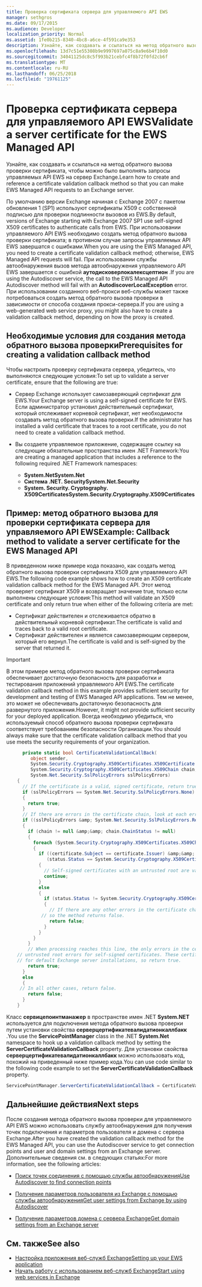 ```yaml
---
title: Проверка сертификата сервера для управляемого API EWS
manager: sethgros
ms.date: 09/17/2015
ms.audience: Developer
localization_priority: Normal
ms.assetid: 1fe0b215-8340-4bc8-a6ce-4f591ca9e353
description: Узнайте, как создавать и ссылаться на метод обратного вызова проверки сертификата, чтобы можно было выполнять запросы управляемых API EWS на сервер Exchange.
ms.openlocfilehash: 13d7c51e55308b9e9997697a075c8a9e6b4f10d0
ms.sourcegitcommit: 34041125dc8c5f993b21cebfc4f8b72f0fd2cb6f
ms.translationtype: MT
ms.contentlocale: ru-RU
ms.lasthandoff: 06/25/2018
ms.locfileid: "19761125"
---
```

# <a name="validate-a-server-certificate-for-the-ews-managed-api"></a><span data-ttu-id="21168-103">Проверка сертификата сервера для управляемого API EWS</span><span class="sxs-lookup"><span data-stu-id="21168-103">Validate a server certificate for the EWS Managed API</span></span>

<span data-ttu-id="21168-104">Узнайте, как создавать и ссылаться на метод обратного вызова проверки сертификата, чтобы можно было выполнять запросы управляемых API EWS на сервер Exchange.</span><span class="sxs-lookup"><span data-stu-id="21168-104">Learn how to create and reference a certificate validation callback method so that you can make EWS Managed API requests to an Exchange server.</span></span>
  
<span data-ttu-id="21168-105">По умолчанию версии Exchange начиная с Exchange 2007 с пакетом обновления 1 (SP1) используют сертификаты X509 с собственной подписью для проверки подлинности вызовов из EWS.</span><span class="sxs-lookup"><span data-stu-id="21168-105">By default, versions of Exchange starting with Exchange 2007 SP1 use self-signed X509 certificates to authenticate calls from EWS.</span></span> <span data-ttu-id="21168-106">При использовании управляемого API EWS необходимо создать метод обратного вызова проверки сертификата; в противном случае запросы управляемых API EWS завершатся с ошибками.</span><span class="sxs-lookup"><span data-stu-id="21168-106">When you are using the EWS Managed API, you need to create a certificate validation callback method; otherwise, EWS Managed API requests will fail.</span></span> <span data-ttu-id="21168-107">При использовании службы автообнаружения вызов метода автообнаружения управляемого API EWS завершается с ошибкой **аутодисковерлокалексцептион** .</span><span class="sxs-lookup"><span data-stu-id="21168-107">If you are using the Autodiscover service, the call to the EWS Managed API Autodiscover method will fail with an **AutodiscoverLocalException** error.</span></span> <span data-ttu-id="21168-108">При использовании созданного веб-прокси веб-службы может также потребоваться создать метод обратного вызова проверки в зависимости от способа создания прокси-сервера.</span><span class="sxs-lookup"><span data-stu-id="21168-108">If you are using a web-generated web service proxy, you might also have to create a validation callback method, depending on how the proxy is created.</span></span> 
  
## <a name="prerequisites-for-creating-a-validation-callback-method"></a><span data-ttu-id="21168-109">Необходимые условия для создания метода обратного вызова проверки</span><span class="sxs-lookup"><span data-stu-id="21168-109">Prerequisites for creating a validation callback method</span></span>
<span data-ttu-id="21168-110"><a name="bk_prereq"> </a></span><span class="sxs-lookup"><span data-stu-id="21168-110"><a name="bk_prereq"> </a></span></span>

<span data-ttu-id="21168-111">Чтобы настроить проверку сертификата сервера, убедитесь, что выполняются следующие условия:</span><span class="sxs-lookup"><span data-stu-id="21168-111">To set up to validate a server certificate, ensure that the following are true:</span></span> 
  
- <span data-ttu-id="21168-112">Сервер Exchange использует самозаверяющий сертификат для EWS.</span><span class="sxs-lookup"><span data-stu-id="21168-112">Your Exchange server is using a self-signed certificate for EWS.</span></span> <span data-ttu-id="21168-113">Если администратор установил действительный сертификат, который отслеживает корневой сертификат, нет необходимости создавать метод обратного вызова проверки.</span><span class="sxs-lookup"><span data-stu-id="21168-113">If the administrator has installed a valid certificate that traces to a root certificate, you do not need to create a validation callback method.</span></span> 
    
- <span data-ttu-id="21168-114">Вы создаете управляемое приложение, содержащее ссылку на следующие обязательные пространства имен .NET Framework:</span><span class="sxs-lookup"><span data-stu-id="21168-114">You are creating a managed application that includes a reference to the following required .NET Framework namespaces:</span></span> 
    
  - <span data-ttu-id="21168-115">**System.Net**</span><span class="sxs-lookup"><span data-stu-id="21168-115">**System.Net**</span></span>
  - <span data-ttu-id="21168-116">**Система .NET. Security**</span><span class="sxs-lookup"><span data-stu-id="21168-116">**System.Net.Security**</span></span>  
  - <span data-ttu-id="21168-117">**System. Security. Cryptography. X509Certificates**</span><span class="sxs-lookup"><span data-stu-id="21168-117">**System.Security.Cryptography.X509Certificates**</span></span>
    
## <a name="example-callback-method-to-validate-a-server-certificate-for-the-ews-managed-api"></a><span data-ttu-id="21168-118">Пример: метод обратного вызова для проверки сертификата сервера для управляемого API EWS</span><span class="sxs-lookup"><span data-stu-id="21168-118">Example: Callback method to validate a server certificate for the EWS Managed API</span></span>
<span data-ttu-id="21168-119"><a name="bk_example"> </a></span><span class="sxs-lookup"><span data-stu-id="21168-119"><a name="bk_example"> </a></span></span>

<span data-ttu-id="21168-120">В приведенном ниже примере кода показано, как создать метод обратного вызова проверки сертификата X509 для управляемого API EWS.</span><span class="sxs-lookup"><span data-stu-id="21168-120">The following code example shows how to create an X509 certificate validation callback method for the EWS Managed API.</span></span> <span data-ttu-id="21168-121">Этот метод проверяет сертификат X509 и возвращает значение true, только если выполнены следующие условия:</span><span class="sxs-lookup"><span data-stu-id="21168-121">This method will validate an X509 certificate and only return true when either of the following criteria are met:</span></span> 
  
- <span data-ttu-id="21168-122">Сертификат действителен и отслеживается обратно в действительный корневой сертификат.</span><span class="sxs-lookup"><span data-stu-id="21168-122">The certificate is valid and traces back to a valid root certificate.</span></span>    
- <span data-ttu-id="21168-123">Сертификат действителен и является самозаверяющим сервером, который его вернул.</span><span class="sxs-lookup"><span data-stu-id="21168-123">The certificate is valid and is self-signed by the server that returned it.</span></span> 
    
> [!IMPORTANT]
> <span data-ttu-id="21168-124">В этом примере метод обратного вызова проверки сертификата обеспечивает достаточную безопасность для разработки и тестирования приложений управляемого API EWS.</span><span class="sxs-lookup"><span data-stu-id="21168-124">The certificate validation callback method in this example provides sufficient security for development and testing of EWS Managed API applications.</span></span> <span data-ttu-id="21168-125">Тем не менее, это может не обеспечивать достаточную безопасность для развернутого приложения.</span><span class="sxs-lookup"><span data-stu-id="21168-125">However, it might not provide sufficient security for your deployed application.</span></span> <span data-ttu-id="21168-126">Всегда необходимо убедиться, что используемый способ обратного вызова проверки сертификата соответствует требованиям безопасности Организации.</span><span class="sxs-lookup"><span data-stu-id="21168-126">You should always make sure that the certificate validation callback method that you use meets the security requirements of your organization.</span></span> 
  
```cs
      private static bool CertificateValidationCallBack(
         object sender,
         System.Security.Cryptography.X509Certificates.X509Certificate certificate,
         System.Security.Cryptography.X509Certificates.X509Chain chain,
         System.Net.Security.SslPolicyErrors sslPolicyErrors)
    {
      // If the certificate is a valid, signed certificate, return true.
      if (sslPolicyErrors == System.Net.Security.SslPolicyErrors.None)
      {
        return true;
      }
      // If there are errors in the certificate chain, look at each error to determine the cause.
      if ((sslPolicyErrors &amp; System.Net.Security.SslPolicyErrors.RemoteCertificateChainErrors) != 0)
      {
        if (chain != null &amp;&amp; chain.ChainStatus != null)
        {
          foreach (System.Security.Cryptography.X509Certificates.X509ChainStatus status in chain.ChainStatus)
          {
            if ((certificate.Subject == certificate.Issuer) &amp;&amp;
               (status.Status == System.Security.Cryptography.X509Certificates.X509ChainStatusFlags.UntrustedRoot))
            {
              // Self-signed certificates with an untrusted root are valid. 
              continue;
            }
            else
            {
              if (status.Status != System.Security.Cryptography.X509Certificates.X509ChainStatusFlags.NoError)
              {
                // If there are any other errors in the certificate chain, the certificate is invalid,
             // so the method returns false.
                return false;
              }
            }
          }
        }
        // When processing reaches this line, the only errors in the certificate chain are 
    // untrusted root errors for self-signed certificates. These certificates are valid
    // for default Exchange server installations, so return true.
        return true;
      }
      else
      {
     // In all other cases, return false.
        return false;
      }
    }

```

<span data-ttu-id="21168-127">Класс **сервицепоинтманажер** в пространстве имен .NET **System.NET** используется для подключения метода обратного вызова проверки путем установки свойства **серверцертификатевалидатионкаллбакк** .</span><span class="sxs-lookup"><span data-stu-id="21168-127">You use the **ServicePointManager** class in the .NET **System.Net** namespace to hook up a validation callback method by setting the **ServerCertificateValidationCallback** property.</span></span> <span data-ttu-id="21168-128">Для установки свойства **серверцертификатевалидатионкаллбакк** можно использовать код, похожий на приведенный ниже пример кода.</span><span class="sxs-lookup"><span data-stu-id="21168-128">You can use code similar to the following code example to set the **ServerCertificateValidationCallback** property.</span></span> 
  
```cs
ServicePointManager.ServerCertificateValidationCallback = CertificateValidationCallBack;

```

## <a name="next-steps"></a><span data-ttu-id="21168-129">Дальнейшие действия</span><span class="sxs-lookup"><span data-stu-id="21168-129">Next steps</span></span>
<span data-ttu-id="21168-130"><a name="bk_example"> </a></span><span class="sxs-lookup"><span data-stu-id="21168-130"><a name="bk_example"> </a></span></span>

<span data-ttu-id="21168-131">После создания метода обратного вызова проверки для управляемого API EWS можно использовать службу автообнаружения для получения точек подключения и параметров пользователя и домена с сервера Exchange.</span><span class="sxs-lookup"><span data-stu-id="21168-131">After you have created the validation callback method for the EWS Managed API, you can use the Autodiscover service to get connection points and user and domain settings from an Exchange server.</span></span> <span data-ttu-id="21168-132">Дополнительные сведения см. в следующих статьях:</span><span class="sxs-lookup"><span data-stu-id="21168-132">For more information, see the following articles:</span></span>
  
- [<span data-ttu-id="21168-133">Поиск точек соединения с помощью службы автообнаружения</span><span class="sxs-lookup"><span data-stu-id="21168-133">Use Autodiscover to find connection points</span></span>](how-to-use-autodiscover-to-find-connection-points.md)
    
- [<span data-ttu-id="21168-134">Получение параметров пользователя из Exchange с помощью службы автообнаружения</span><span class="sxs-lookup"><span data-stu-id="21168-134">Get user settings from Exchange by using Autodiscover</span></span>](how-to-get-user-settings-from-exchange-by-using-autodiscover.md)
    
- [<span data-ttu-id="21168-135">Получение параметров домена с сервера Exchange</span><span class="sxs-lookup"><span data-stu-id="21168-135">Get domain settings from an Exchange server</span></span>](how-to-get-domain-settings-from-an-exchange-server.md)
    
## <a name="see-also"></a><span data-ttu-id="21168-136">См. также</span><span class="sxs-lookup"><span data-stu-id="21168-136">See also</span></span>

- [<span data-ttu-id="21168-137">Настройка приложения веб-служб Exchange</span><span class="sxs-lookup"><span data-stu-id="21168-137">Setting up your EWS application</span></span>](setting-up-your-ews-application.md)  
- [<span data-ttu-id="21168-138">Начать работу с использованием веб-служб Exchange</span><span class="sxs-lookup"><span data-stu-id="21168-138">Start using web services in Exchange</span></span>](start-using-web-services-in-exchange.md)
    

